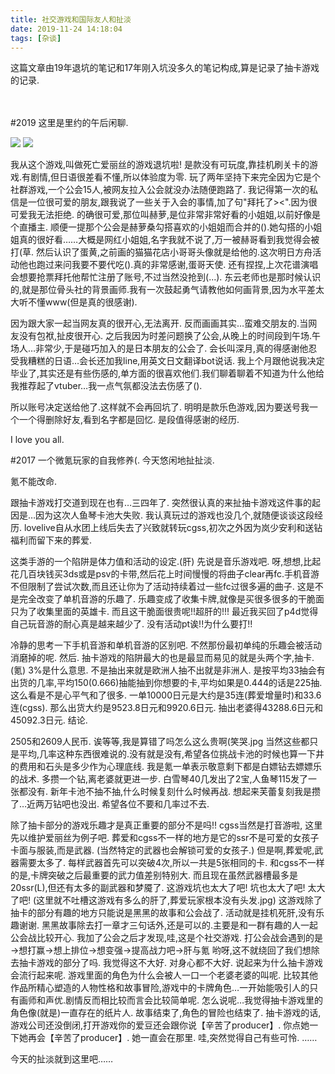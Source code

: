 ```yaml
---
title: 社交游戏和国际友人和扯淡
date: 2019-11-24 14:18:04
tags: [杂谈]
---
```

这篇文章由19年退坑的笔记和17年刚入坑没多久的笔记构成,算是记录了抽卡游戏的记录.
<br>
<br>
<br>

#2019
这里是里约的午后闲聊.

<a data-fancybox="gallery" href="P068_1.png"><img src="P068_1.png"></a>
<a data-fancybox="gallery" href="P068_2.jpg"><img src="P068_2.jpg"></a>


我从这个游戏,叫做死亡爱丽丝的游戏退坑啦!
是款没有可玩度,靠挂机刷关卡的游戏.有剧情,但日语很差看不懂,所以体验度为零.
玩了两年坚持下来完全因为它是个社群游戏,一个公会15人,被网友拉入公会就没办法随便跑路了.
我记得第一次的私信是一位很可爱的朋友,跟我说了一些关于入会的事情,加了句"拜托了><".因为很可爱我无法拒绝.
的确很可爱,那位叫赫萝,是位非常非常好看的小姐姐,以前好像是个直播主.
顺便一提那个公会是赫萝桑勾搭喜欢的小姐姐而合并的().她勾搭的小姐姐真的很好看……大概是网红小姐姐,名字我就不说了,万一被赫哥看到我觉得会被打(草.
然后认识了蛋黄,之前画的猫猫花店小哥哥头像就是给他的.这次明日方舟活动他也跑过来问我要不要代吃().真的非常感谢,蛋哥天使.
还有捏捏,上次花谱演唱会想要抢票拜托他帮忙注册了账号,不过当然没抢到(...).
东云老师也是那时候认识的,就是那位骨头社的背景画师.我有一次鼓起勇气请教他如何画背景,因为水平差太大听不懂www(但是真的很感谢).

因为跟大家一起当网友真的很开心,无法离开.
反而画画其实…蛮难交朋友的.当网友没有包袱,扯皮很开心.
之后我因为时差问题换了公会,从晚上的时间段到午场.午场人…非常少,于是碰巧加入的是日本朋友的公会了.
会长叫深月,真的得感谢他忍受我糟糕的日语…会长还加我line,用英文日文翻译bot说话.
我上个月跟他说我决定毕业了,其实还是有些伤感的,单方面的很喜欢他们.我们聊着聊着不知道为什么他给我推荐起了vtuber…我一点气氛都没法去伤感了().

所以账号决定送给他了.这样就不会再回坑了.
明明是款乐色游戏,因为要送号我一个一个得删除好友,看到名字都是回忆.
是段值得感谢的经历.

I love you all.

#2017
一个微氪玩家的自我修养(.
今天悠闲地扯扯淡.



氪不能改命.


跟抽卡游戏打交道到现在也有…三四年了.
突然很认真的来扯抽卡游戏这件事的起因是…因为这次人鱼琴卡池大失败.
我认真玩过的游戏也没几个,就随便谈谈这段经历.
lovelive自从水团上线后失去了兴致就转玩cgss,初次之外因为岚少安利和送钻福利而留下来的葬爱.


这类手游的一个陷阱是体力值和活动的设定.(肝)
先说是音乐游戏吧.
呀,想想,比起花几百块钱买3ds或是psv的卡带,然后花上时间慢慢的将曲子clear再fc.手机音游不但限制了尝试次数,而且还让你为了活动持续着过一些fc过很多遍的曲子.
这是不是完全改变了单机音游的乐趣了.
乐趣变成了收集卡牌,就像是买很多很多的干脆面只为了收集里面的英雄卡.
而且这干脆面很贵呢!!超肝的!!!
最近我买回了p4d觉得自己玩音游的耐心真是越来越少了.
没有活动pt诶!!为什么要打!!

冷静的思考一下手机音游和单机音游的区别吧.
不然那份最初单纯的乐趣会被活动消磨掉的呢.
然后.
抽卡游戏的陷阱最大的也是最显而易见的就是头两个字,抽卡.(氪)
3%是什么意思.
不是抽出来就是欧洲人抽不出就是非洲人.
是按平均33抽会有出货的几率,平均150(0.666)抽能抽到你想要的卡,平均如果是0.444的话是225抽.
这么看是不是心平气和了很多.
一单10000日元是大约是35连(葬爱增量时)和33.6连(cgss).
那么出货大约是9523.8日元和9920.6日元.
抽出老婆得43288.6日元和45092.3日元.
结论.

2505和2609人民币.
诶等等,我是算错了吗怎么这么贵啊(笑哭.jpg
当然这些都只是平均,几率这种东西很难说的.没有就是没有,希望各位挑战卡池的时候也算一下井的费用和石头是多少作为心理底线.
我是氪一单表示敬意剩下都是白嫖钻去嫖嫖乐的战术.
多攒一个钻,离老婆就更进一步.
白雪琴40几发出了2宝,人鱼琴115发了一张都没有.
新年卡池不抽不抽,什么时候复刻什么时候再战.
想起来芙蕾复刻我是攒了…近两万钻吧也没出.
希望各位不要和几率过不去.


除了抽卡部分的游戏乐趣才是真正重要的部分不是吗!!
cgss当然是打音游啦,
这里先以维护爱丽丝为例子吧.
葬爱和cgss不一样的地方是它的ssr不是可爱的女孩子卡面与服装,而是武器.
(当然特定的武器也会解锁可爱的女孩子.)
但是啊,葬爱呢,武器需要太多了.
每样武器首先可以突破4次,所以一共是5张相同的卡.
和cgss不一样的是,卡牌突破之后最重要的武力值差别特别大.
而且现在虽然武器槽最多是20ssr(L),但还有太多的副武器和梦魇了.
这游戏坑也太大了吧!
坑也太大了吧!
太大了吧!
(这里就不吐槽这游戏有多么的肝了,葬爱玩家根本没有头发.jpg)
这游戏除了抽卡的部分有趣的地方只能说是黑黑的故事和公会战了.
活动就是挂机死肝,没有乐趣谢谢.
黑黑故事除去打一章才三句话外,还是可以的.主要是和一群有趣的人一起公会战比较开心.
我加了公会之后才发现,哇,这是个社交游戏.
打公会战会遇到的是→想打赢→想上排位→想变强→提高战力吧→肝与氪
哟呀,这不就绕回了我们想除去抽卡游戏的部分了吗.
我觉得这不大好.
对身心都不大好.
说起来为什么抽卡游戏会流行起来呢.
游戏里面的角色为什么会被人一口一个老婆老婆的叫呢.
比较其他作品所精心塑造的人物性格和故事冒险,游戏中的卡牌角色…一开始能吸引人的只有画师和声优.剧情反而相比较而言会比较简单呢.
怎么说呢…我觉得抽卡游戏里的角色像(就是)一直存在的纸片人.
故事结束了,角色的冒险也结束了.
抽卡游戏的话,游戏公司还没倒闭,打开游戏你的爱豆还会跟你说【辛苦了producer】.
你点她一下她再会【辛苦了producer】.
她一直会在那里.
哇,突然觉得自己有些可怜.
……

今天的扯淡就到这里吧……
